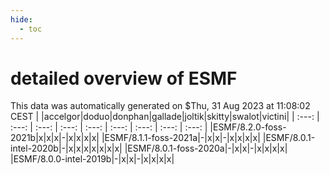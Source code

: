```yaml
---
hide:
  - toc
---
```


detailed overview of ESMF
=========================


This data was automatically generated on $Thu, 31 Aug 2023 at 11:08:02 CEST
| |accelgor|doduo|donphan|gallade|joltik|skitty|swalot|victini|
| :---: | :---: | :---: | :---: | :---: | :---: | :---: | :---: | :---: |
|ESMF/8.2.0-foss-2021b|x|x|x|-|x|x|x|x|
|ESMF/8.1.1-foss-2021a|-|x|x|-|x|x|x|x|
|ESMF/8.0.1-intel-2020b|-|x|x|x|x|x|x|x|
|ESMF/8.0.1-foss-2020a|-|x|x|-|x|x|x|x|
|ESMF/8.0.0-intel-2019b|-|x|x|-|x|x|x|x|
